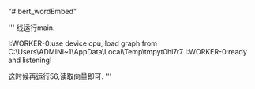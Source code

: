 "# bert_wordEmbed" 


'''
线运行main.

I:WORKER-0:use device cpu, load graph from C:\Users\ADMINI~1\AppData\Local\Temp\tmpyt0hl7r7
I:WORKER-0:ready and listening!

这时候再运行56,读取向量即可.
'''
